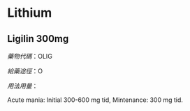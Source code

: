 # Lithium

## Ligilin 300mg

*藥物代碼*：OLIG

*給藥途徑*：O

*用法用量*：

Acute mania: Initial 300-600 mg tid,
Mintenance: 300 mg tid.

